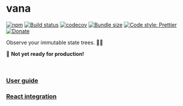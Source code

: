 # vana

[![npm](https://img.shields.io/npm/v/vana.svg)](https://www.npmjs.com/package/vana)
[![Build status](https://travis-ci.org/alloc/vana.svg?branch=master)](https://travis-ci.org/alloc/vana)
[![codecov](https://codecov.io/gh/alloc/vana/branch/master/graph/badge.svg)](https://codecov.io/gh/alloc/vana)
[![Bundle size](https://badgen.net/bundlephobia/min/vana)](https://bundlephobia.com/result?p=vana)
[![Code style: Prettier](https://img.shields.io/badge/code_style-prettier-ff69b4.svg)](https://github.com/prettier/prettier)
[![Donate](https://img.shields.io/badge/Donate-PayPal-green.svg)](https://paypal.me/alecdotbiz)

Observe your immutable state trees. 🌲👀

🚧 **Not yet ready for production!**

&nbsp;

### [User guide](./docs/intro.md)

### [React integration](https://github.com/alloc/vana-react)
